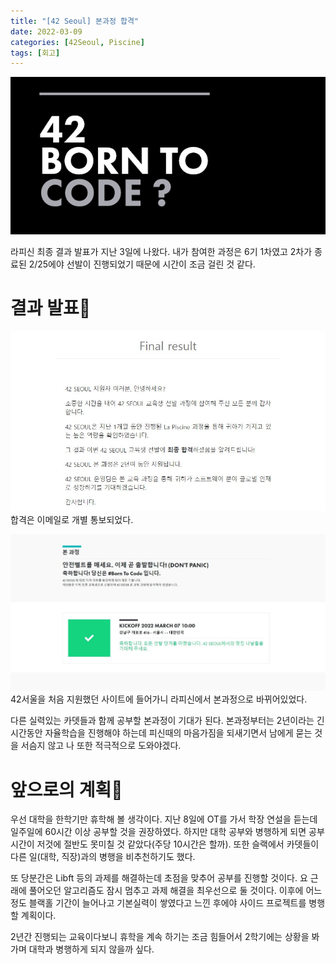 ```yaml
---
title: "[42 Seoul] 본과정 합격"
date: 2022-03-09
categories: [42Seoul, Piscine]
tags: [회고]
---
```

![42](/assets/img/42seoul/piscine/result1.jpeg)

라피신 최종 결과 발표가 지난 3일에 나왔다. 내가 참여한 과정은 6기 1차였고 2차가 종료된 2/25에야 선발이 진행되었기 때문에 시간이 조금 걸린 것 같다. 

# 결과 발표📧

![42](/assets/img/42seoul/piscine/result2.jpeg)
합격은 이메일로 개별 통보되었다.

![42](/assets/img/42seoul/piscine/result3.jpeg)
42서울을 처음 지원했던 사이트에 들어가니 라피신에서 본과정으로 바뀌어있었다.

다른 실력있는 카뎃들과 함께 공부할 본과정이 기대가 된다. 본과정부터는 2년이라는 긴 시간동안 자율학습을 진행해야 하는데 피신때의 마음가짐을 되새기면서 남에게 묻는 것을 서슴지 않고 나 또한 적극적으로 도와야겠다.

# 앞으로의 계획📝
우선 대학을 한학기만 휴학해 볼 생각이다. 지난 8일에 OT를 가서 학장 연설을 듣는데 일주일에 60시간 이상 공부할 것을 권장하였다. 하지만 대학 공부와 병행하게 되면 공부시간이 저것에 절반도 못미칠 것 같았다(주당 10시간은 할까). 또한 슬랙에서 카뎃들이 다른 일(대학, 직장)과의 병행을 비추천하기도 했다.

또 당분간은 Libft 등의 과제를 해결하는데 초점을 맞추어 공부를 진행할 것이다. 요 근래에 풀어오던 알고리즘도 잠시 멈추고 과제 해결을 최우선으로 둘 것이다. 이후에 어느정도 블랙홀 기간이 늘어나고 기본실력이 쌓였다고 느낀 후에야 사이드 프로젝트를 병행할 계획이다.

2년간 진행되는 교육이다보니 휴학을 계속 하기는 조금 힘들어서 2학기에는 상황을 봐가며 대학과 병행하게 되지 않을까 싶다.